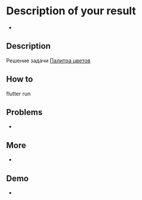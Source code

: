 # Description of your result

-

## Description

Решение задачи [Палитра цветов](https://go.teachbase.ru/viewer/sessions/633784/tasks/280049)

## How to

flutter run

## Problems

-

## More

-

## Demo

-

